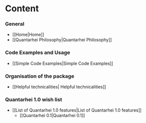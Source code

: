 # Content

### General
* [[Home|Home]]
* [[Quantarhei Philosophy|Quantarhei Philosophy]]

### Code Examples and Usage
* [[Simple Code Examples|Simple Code Examples]]

### Organisation of the package
* [[Helpful technicalities| Helpful technicalities]]

### Quantarhei 1.0 wish list
* [[List of Quantarhei 1.0 features|List of Quantarhei 1.0 features]]
    * [[Quantarhei 0.1|Quantarhei 0.1]]

